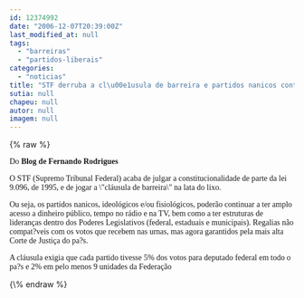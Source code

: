 ```yaml
---
id: 12374992
date: "2006-12-07T20:39:00Z"
last_modified_at: null
tags:
  - "barreiras"
  - "partidos-liberais"
categories:
  - "noticias"
title: "STF derruba a cl\u00e1usula de barreira e partidos nanicos continuam com regalias"
sutia: null
chapeu: null
autor: null
imagem: null
---
```

{\% raw %}
<p><P><FONT face=Verdana>Do <STRONG>Blog de Fernando Rodrigues</STRONG></FONT></P></p>
<p><P><FONT face=Verdana>O STF (Supremo Tribunal Federal) acaba de julgar a constitucionalidade de parte da lei 9.096, de 1995, e de jogar a \"cláusula de barreira\" na lata do lixo.</FONT></P></p>
<p><P><FONT face=Verdana>Ou seja, os partidos nanicos, ideológicos e/ou fisiológicos, poderão continuar a ter amplo acesso a dinheiro público, tempo no rádio e na TV, bem como a ter estruturas de lideranças dentro dos Poderes Legislativos (federal, estaduais e municipais). Regalias não compat?veis com os votos que recebem nas urnas, mas agora garantidos pela mais alta Corte de Justiça do pa?s.</FONT></P></p>
<p><P><FONT face=Verdana>A cláusula exigia que cada partido tivesse 5% dos votos para deputado federal em todo o pa?s e 2% em pelo menos 9 unidades da Federação</FONT></P> </p>
{\% endraw %}
